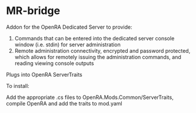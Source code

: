 # MR-bridge
Addon for the OpenRA Dedicated Server to provide:

1. Commands that can be entered into the dedicated server console window (i.e. stdin) for server administration
2. Remote administration connectivity, encrypted and password protected, which allows for remotely issuing the administration commands, and reading viewing console outputs

Plugs into OpenRA ServerTraits

To install:

Add the appropriate .cs files to OpenRA.Mods.Common/ServerTraits, compile OpenRA and add the traits to mod.yaml
